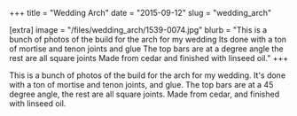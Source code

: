 +++
title = "Wedding Arch"
date = "2015-09-12"
slug = "wedding_arch"

[extra]
image = "/files/wedding_arch/1539-0074.jpg"
blurb = "This is a bunch of photos of the build for the arch for my wedding Its done with a ton of mortise and tenon joints and glue The top bars are at a  degree angle the rest are all square joints Made from cedar and finished with linseed oil."
+++

This is a bunch of photos of the build for the arch for my wedding. It's done with a ton of mortise and tenon joints, and glue. The top bars are at a 45 degree angle, the rest are all square joints. Made from cedar, and finished with linseed oil.

<div class="post-images">
<div class="post-image-holder">
<a class="image_link" target="_blank" href="/files/wedding_arch/2015-07-26-11.37.26.jpg">
<img class="post-image" src="/files/wedding_arch/2015-07-26-11.37.26.jpg" title="" alt=""></a>
</div>
<div class="post-image-holder">
<a class="image_link" target="_blank" href="/files/wedding_arch/2015-07-28-06.43.30.jpg">
<img class="post-image" src="/files/wedding_arch/2015-07-28-06.43.30.jpg" title="" alt=""></a>
</div>
<div class="post-image-holder">
<a class="image_link" target="_blank" href="/files/wedding_arch/2015-08-04-19.39.17.jpg">
<img class="post-image" src="/files/wedding_arch/2015-08-04-19.39.17.jpg" title="" alt=""></a>
</div>
<div class="post-image-holder">
<a class="image_link" target="_blank" href="/files/wedding_arch/2015-08-04-21.01.08.jpg">
<img class="post-image" src="/files/wedding_arch/2015-08-04-21.01.08.jpg" title="" alt=""></a>
</div>
<div class="post-image-holder">
<a class="image_link" target="_blank" href="/files/wedding_arch/2015-08-04-21.08.51.jpg">
<img class="post-image" src="/files/wedding_arch/2015-08-04-21.08.51.jpg" title="" alt=""></a>
</div>
<div class="post-image-holder">
<a class="image_link" target="_blank" href="/files/wedding_arch/2015-08-04-21.08.58.jpg">
<img class="post-image" src="/files/wedding_arch/2015-08-04-21.08.58.jpg" title="" alt=""></a>
</div>
<div class="post-image-holder">
<a class="image_link" target="_blank" href="/files/wedding_arch/2015-08-15-19.46.24.jpg">
<img class="post-image" src="/files/wedding_arch/2015-08-15-19.46.24.jpg" title="" alt=""></a>
</div>
<div class="post-image-holder">
<a class="image_link" target="_blank" href="/files/wedding_arch/2015-08-15-19.46.35.jpg">
<img class="post-image" src="/files/wedding_arch/2015-08-15-19.46.35.jpg" title="" alt=""></a>
</div>
<div class="post-image-holder">
<a class="image_link" target="_blank" href="/files/wedding_arch/2015-08-16-21.27.35.jpg">
<img class="post-image" src="/files/wedding_arch/2015-08-16-21.27.35.jpg" title="" alt=""></a>
</div>
<div class="post-image-holder">
<a class="image_link" target="_blank" href="/files/wedding_arch/2015-08-26-20.33.06.jpg">
<img class="post-image" src="/files/wedding_arch/2015-08-26-20.33.06.jpg" title="" alt=""></a>
</div>
<div class="post-image-holder">
<a class="image_link" target="_blank" href="/files/wedding_arch/2015-08-27-18.51.33.jpg">
<img class="post-image" src="/files/wedding_arch/2015-08-27-18.51.33.jpg" title="" alt=""></a>
</div>
<div class="post-image-holder">
<a class="image_link" target="_blank" href="/files/wedding_arch/2015-08-27-19.17.31.jpg">
<img class="post-image" src="/files/wedding_arch/2015-08-27-19.17.31.jpg" title="" alt=""></a>
</div>
<div class="post-image-holder">
<a class="image_link" target="_blank" href="/files/wedding_arch/2015-08-29-08.18.17.jpg">
<img class="post-image" src="/files/wedding_arch/2015-08-29-08.18.17.jpg" title="" alt=""></a>
</div>
<div class="post-image-holder">
<a class="image_link" target="_blank" href="/files/wedding_arch/2015-08-29-09.39.52.jpg">
<img class="post-image" src="/files/wedding_arch/2015-08-29-09.39.52.jpg" title="" alt=""></a>
</div>
<div class="post-image-holder">
<a class="image_link" target="_blank" href="/files/wedding_arch/2015-08-30-15.39.59.jpg">
<img class="post-image" src="/files/wedding_arch/2015-08-30-15.39.59.jpg" title="" alt=""></a>
</div>
<div class="post-image-holder">
<a class="image_link" target="_blank" href="/files/wedding_arch/2015-08-30-09.44.01.jpg">
<img class="post-image" src="/files/wedding_arch/2015-08-30-09.44.01.jpg" title="" alt=""></a>
</div>
</div>
